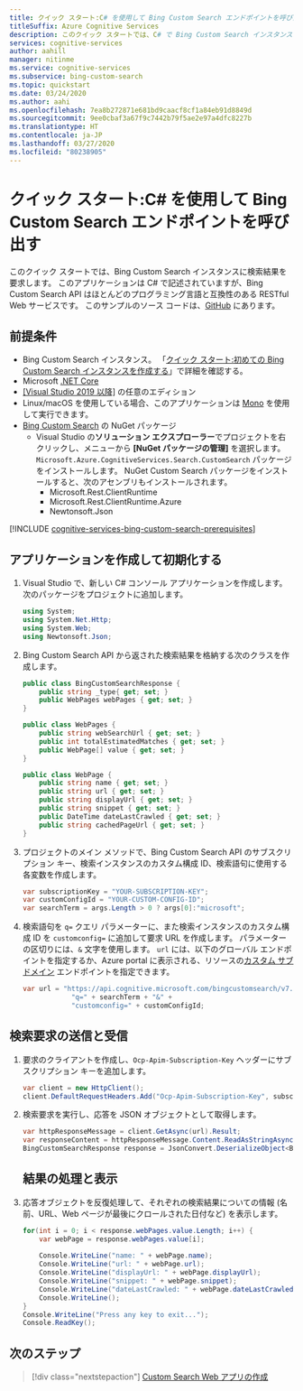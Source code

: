 ```yaml
---
title: クイック スタート:C# を使用して Bing Custom Search エンドポイントを呼び出す | Microsoft Docs
titleSuffix: Azure Cognitive Services
description: このクイック スタートでは、C# で Bing Custom Search インスタンスに検索結果を要求します。
services: cognitive-services
author: aahill
manager: nitinme
ms.service: cognitive-services
ms.subservice: bing-custom-search
ms.topic: quickstart
ms.date: 03/24/2020
ms.author: aahi
ms.openlocfilehash: 7ea8b272871e681bd9caacf8cf1a84eb91d8849d
ms.sourcegitcommit: 9ee0cbaf3a67f9c7442b79f5ae2e97a4dfc8227b
ms.translationtype: HT
ms.contentlocale: ja-JP
ms.lasthandoff: 03/27/2020
ms.locfileid: "80238905"
---
```

# <a name="quickstart-call-your-bing-custom-search-endpoint-using-c"></a>クイック スタート:C# を使用して Bing Custom Search エンドポイントを呼び出す 

このクイック スタートでは、Bing Custom Search インスタンスに検索結果を要求します。 このアプリケーションは C# で記述されていますが、Bing Custom Search API はほとんどのプログラミング言語と互換性のある RESTful Web サービスです。 このサンプルのソース コードは、[GitHub](https://github.com/Azure-Samples/cognitive-services-REST-api-samples/blob/master/dotnet/Search/BingCustomSearchv7.cs) にあります。

## <a name="prerequisites"></a>前提条件

- Bing Custom Search インスタンス。 「[クイック スタート:初めての Bing Custom Search インスタンスを作成する](quick-start.md)」で詳細を確認する。
- Microsoft [.NET Core](https://www.microsoft.com/net/download/core)
- [[Visual Studio 2019 以降]](https://www.visualstudio.com/downloads/) の任意のエディション
- Linux/macOS を使用している場合、このアプリケーションは [Mono](https://www.mono-project.com/) を使用して実行できます。
- [Bing Custom Search](https://www.nuget.org/packages/Microsoft.Azure.CognitiveServices.Search.CustomSearch/1.2.0) の NuGet パッケージ 
    - Visual Studio の**ソリューション エクスプローラー**でプロジェクトを右クリックし、メニューから **[NuGet パッケージの管理]** を選択します。 `Microsoft.Azure.CognitiveServices.Search.CustomSearch` パッケージをインストールします。 NuGet Custom Search パッケージをインストールすると、次のアセンブリもインストールされます。
        - Microsoft.Rest.ClientRuntime
        - Microsoft.Rest.ClientRuntime.Azure
        - Newtonsoft.Json

[!INCLUDE [cognitive-services-bing-custom-search-prerequisites](../../../includes/cognitive-services-bing-custom-search-signup-requirements.md)]

## <a name="create-and-initialize-the-application"></a>アプリケーションを作成して初期化する

1. Visual Studio で、新しい C# コンソール アプリケーションを作成します。 次のパッケージをプロジェクトに追加します。

    ```csharp
    using System;
    using System.Net.Http;
    using System.Web;
    using Newtonsoft.Json;
    ```

2. Bing Custom Search API から返された検索結果を格納する次のクラスを作成します。

    ```csharp
    public class BingCustomSearchResponse {        
        public string _type{ get; set; }            
        public WebPages webPages { get; set; }
    }

    public class WebPages {
        public string webSearchUrl { get; set; }
        public int totalEstimatedMatches { get; set; }
        public WebPage[] value { get; set; }        
    }

    public class WebPage {
        public string name { get; set; }
        public string url { get; set; }
        public string displayUrl { get; set; }
        public string snippet { get; set; }
        public DateTime dateLastCrawled { get; set; }
        public string cachedPageUrl { get; set; }
    }
    ```

3. プロジェクトのメイン メソッドで、Bing Custom Search API のサブスクリプション キー、検索インスタンスのカスタム構成 ID、検索語句に使用する各変数を作成します。

    ```csharp
    var subscriptionKey = "YOUR-SUBSCRIPTION-KEY";
    var customConfigId = "YOUR-CUSTOM-CONFIG-ID";
    var searchTerm = args.Length > 0 ? args[0]:"microsoft";
    ```

4. 検索語句を `q=` クエリ パラメーターに、また検索インスタンスのカスタム構成 ID を `customconfig=` に追加して要求 URL を作成します。 パラメーターの区切りには、`&` 文字を使用します。 `url` には、以下のグローバル エンドポイントを指定するか、Azure portal に表示される、リソースの[カスタム サブドメイン](../../cognitive-services/cognitive-services-custom-subdomains.md) エンドポイントを指定できます。

    ```csharp
    var url = "https://api.cognitive.microsoft.com/bingcustomsearch/v7.0/search?" +
                "q=" + searchTerm + "&" +
                "customconfig=" + customConfigId;
    ```

## <a name="send-and-receive-a-search-request"></a>検索要求の送信と受信 

1. 要求のクライアントを作成し、`Ocp-Apim-Subscription-Key` ヘッダーにサブスクリプション キーを追加します。

    ```csharp
    var client = new HttpClient();
    client.DefaultRequestHeaders.Add("Ocp-Apim-Subscription-Key", subscriptionKey);
    ```

2. 検索要求を実行し、応答を JSON オブジェクトとして取得します。

    ```csharp
    var httpResponseMessage = client.GetAsync(url).Result;
    var responseContent = httpResponseMessage.Content.ReadAsStringAsync().Result;
    BingCustomSearchResponse response = JsonConvert.DeserializeObject<BingCustomSearchResponse>(responseContent);
    ```
   ## <a name="process-and-view-the-results"></a>結果の処理と表示

3. 応答オブジェクトを反復処理して、それぞれの検索結果についての情報 (名前、URL、Web ページが最後にクロールされた日付など) を表示します。

    ```csharp
    for(int i = 0; i < response.webPages.value.Length; i++) {                
        var webPage = response.webPages.value[i];
        
        Console.WriteLine("name: " + webPage.name);
        Console.WriteLine("url: " + webPage.url);                
        Console.WriteLine("displayUrl: " + webPage.displayUrl);
        Console.WriteLine("snippet: " + webPage.snippet);
        Console.WriteLine("dateLastCrawled: " + webPage.dateLastCrawled);
        Console.WriteLine();
    }
    Console.WriteLine("Press any key to exit...");
    Console.ReadKey();
    ```

## <a name="next-steps"></a>次のステップ

> [!div class="nextstepaction"]
> [Custom Search Web アプリの作成](./tutorials/custom-search-web-page.md)
